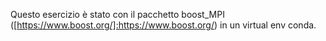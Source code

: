Questo esercizio è stato con il pacchetto boost_MPI ([https://www.boost.org/]:https://www.boost.org/) in un virtual env conda.
